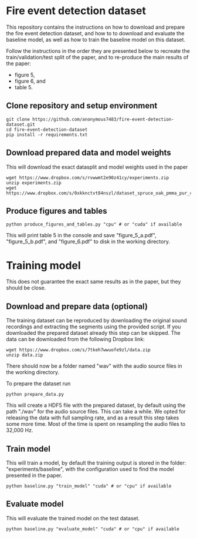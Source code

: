 # Fire event detection dataset
This repository contains the instructions on how to download and prepare the fire event detection dataset, and how to to download and evaluate the baseline model, as well as how to train the baseline model on this dataset.

Follow the instructions in the order they are presented below to recreate the train/validation/test split of the paper, and to re-produce the main results of the paper:

- figure 5,
- figure 6, and
- table 5.

## Clone repository and setup environment

    git clone https://github.com/anonymous7483/fire-event-detection-dataset.git
    cd fire-event-detection-dataset
    pip install -r requirements.txt

## Download prepared data and model weights
This will download the exact datasplit and model weights used in the paper

    wget https://www.dropbox.com/s/rvwwmt2e90z41cy/experiments.zip
    unzip experiments.zip
    wget https://www.dropbox.com/s/0xkknctvt84nszl/dataset_spruce_oak_pmma_pur_chipboard_sr_32000.hdf5

## Produce figures and tables

    python produce_figures_and_tables.py "cpu" # or "cuda" if available
    
This will print table 5 in the console and save "figure_5_a.pdf", "figure_5_b.pdf", and "figure_6.pdf" to disk in the working directory.
    
# Training model
This does not guarantee the exact same results as in the paper, but they should be close.

## Download and prepare data (optional)
The training dataset can be reproduced by downloading the original sound recordings and extracting the segments using the provided script. If you downloaded the prepared dataset already this step can be skipped. The data can be downloaded from the following Dropbox link:

    wget https://www.dropbox.com/s/7tkeh7wwuofe9zl/data.zip
    unzip data.zip
    
There should now be a folder named "wav" with the audio source files in the working directory.

To prepare the dataset run

    python prepare_data.py

This will create a HDF5 file with the prepared dataset, by default using the path "./wav" for the audio source files. This can take a while. We opted for releasing the data with full sampling rate, and as a result this step takes some more time. Most of the time is spent on resampling the audio files to 32,000 Hz.

## Train model
This will train a model, by default the training output is stored in the folder: "experiments/baseline", with the configuration used to find the model presented in the paper.

    python baseline.py "train_model" "cuda" # or "cpu" if available

## Evaluate model
This will evaluate the trained model on the test dataset.

    python baseline.py "evaluate_model" "cuda" # or "cpu" if available
